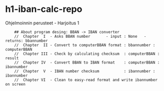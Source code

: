 # h1-iban-calc-repo
Ohjelmoinnin perusteet - Harjoitus 1

        ## About program desing: BBAN -> IBAN converter
        //  Chapter  I  - Asks BBAN number       - input : None   - returns: bbannumber
        //  Chapter  II - Convert to computerBBAN format : bbannumber : computerBBAN
        //  Chapter III - Check by calculating checksum  : computerBBAN : result
        //  Chapter IV  - Convert BBAN to IBAN format    : computerBBAN : ibannumber
        //  Chapter  V  - IBAN number checksum           : ibannumber : ibannumber
        //  Chapter VI  - Clean to easy-read format and write ibannumber on screen 
		
		